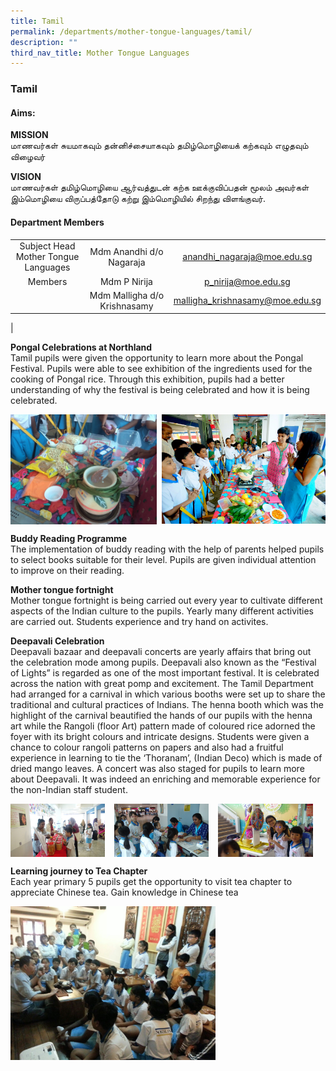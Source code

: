 ```yaml
---
title: Tamil
permalink: /departments/mother-tongue-languages/tamil/
description: ""
third_nav_title: Mother Tongue Languages
---
```

### **Tamil**
#### **Aims:**
**MISSION**<br>
மாணவர்கள் சுயமாகவும் தன்னிச்சையாகவும் தமிழ்மொழியைக் கற்கவும் எழுதவும் விழைவர்

**VISION**<br>
மாணவர்கள் தமிழ்மொழியை ஆர்வத்துடன் கற்க ஊக்குவிப்பதன் மூலம் அவர்கள் இம்மொழியை விருப்பத்தோடு கற்று இம்மொழியில் சிறந்து விளங்குவர்.

#### **Department Members**

|  |  |  |
|:---:|:---:|:---:|
| Subject Head<br>Mother Tongue Languages | Mdm Anandhi d/o Nagaraja | [anandhi_nagaraja@moe.edu.sg](mailto:anandhi_nagaraja@moe.edu.sg) |
| Members | Mdm P Nirija | [p_nirija@moe.edu.sg](mailto:p_nirija@moe.edu.sg) |
|   | Mdm Malligha d/o Krishnasamy | [malligha_krishnasamy@moe.edu.sg](mailto:malligha_krishnasamy@moe.edu.sg) |
|

**Pongal Celebrations at Northland**<br>
Tamil pupils were given the opportunity to learn more about the Pongal Festival. Pupils were able to see exhibition of the ingredients used for the cooking of Pongal rice. Through this exhibition, pupils had a better understanding of why the festival is being celebrated and how it is being celebrated.

<img src="/images/tamil1.jpg" style="width:46.5%" align=left>
<img src="/images/tamil2.jpg" style="width:52%" align=right>

<br clear="left">

**Buddy Reading Programme**<br>
The implementation of buddy reading with the help of parents helped pupils to select books suitable for their level. Pupils are given individual attention to improve on their reading.

**Mother tongue fortnight**<br>
Mother tongue fortnight is being carried out every year to cultivate different aspects of the Indian culture to the pupils. Yearly many different activities are carried out. Students experience and try hand on activites.

**Deepavali Celebration**<br>
Deepavali bazaar and deepavali concerts are yearly affairs that bring out the celebration mode among pupils. Deepavali also known as the “Festival of Lights” is regarded as one of the most important festival. It is celebrated across the nation with great pomp and excitement. The Tamil Department had arranged for a carnival in which various booths were set up to share the traditional and cultural practices of Indians. The henna booth which was the highlight of the carnival beautified the hands of our pupils with the henna art while the Rangoli (floor Art) pattern made of coloured rice adorned the foyer with its bright colours and intricate designs. Students were given a chance to colour rangoli patterns on papers and also had a fruitful experience in learning to tie the ‘Thoranam’, (Indian Deco) which is made of dried mango leaves. A concert was also staged for pupils to learn more about Deepavali. It was indeed an enriching and memorable experience for the non-Indian staff student.

<img src="/images/tamil3.jpg" style="width:30%;margin-right:15px;" align = "left">
<img src="/images/tamil4.jpg" style="width:30%;margin-right:15px;" align = "left">
<img src="/images/tamil5.jpg" style="width:30%;margin-right:15px;" align = "left">

<br clear="left">

**Learning journey to Tea Chapter**<br>
Each year primary 5 pupils get the opportunity to visit tea chapter to appreciate Chinese tea. Gain knowledge in Chinese tea

<img src="/images/tamil6.jpg" style="width:65%">
